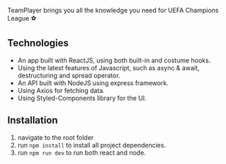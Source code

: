 TeamPlayer brings you all the knowledge you need for UEFA Champions League ⚽

## Technologies

- An app built with ReactJS, using both built-in and costume hooks.
- Using the latest features of Javascript, such as async & await, destructuring and spread operator.
- An API built with NodeJS using express framework.
- Using Axios for fetching data.
- Using Styled-Components library for the UI.

## Installation

1. navigate to the root folder
2. run `npm install` to install all project dependencies.
3. run `npm run dev` to run both react and node.
